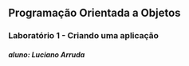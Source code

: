 ## Programação Orientada a Objetos
### Laboratório 1 - Criando uma aplicação

##### aluno: Luciano Arruda







